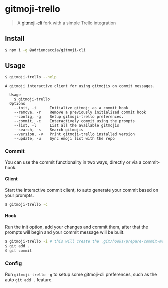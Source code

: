 # gitmoji-trello

> A [gitmoji-cli](https://github.com/carloscuesta/gitmoji-cli) fork with a simple Trello integration

## Install

```bash
$ npm i -g @adriencaccia/gitmoji-cli
```

## Usage

```bash
$ gitmoji-trello --help
```

```
A gitmoji interactive client for using gitmojis on commit messages.

  Usage
    $ gitmoji-trello
  Options
    --init, -i      Initialize gitmoji as a commit hook
    --remove, -r    Remove a previously initialized commit hook
    --config, -g    Setup gitmoji-trello preferences.
    --commit, -c    Interactively commit using the prompts
    --list, -l      List all the available gitmojis
    --search, -s    Search gitmojis
    --version, -v   Print gitmoji-trello installed version
    --update, -u    Sync emoji list with the repo
```

### Commit

You can use the commit functionality in two ways, directly or via a commit-hook.

#### Client

Start the interactive commit client, to auto generate your commit based on your prompts.

```bash
$ gitmoji-trello -c
```

#### Hook

Run the init option, add your changes and commit them, after that the prompts will begin and your commit message will be built.

```bash
$ gitmoji-trello -i # this will create the .git/hooks/prepare-commit-msg
$ git add .
$ git commit
```

### Config

Run `gitmoji-trello -g` to setup some gitmoji-cli preferences, such as the auto `git add .` feature.
